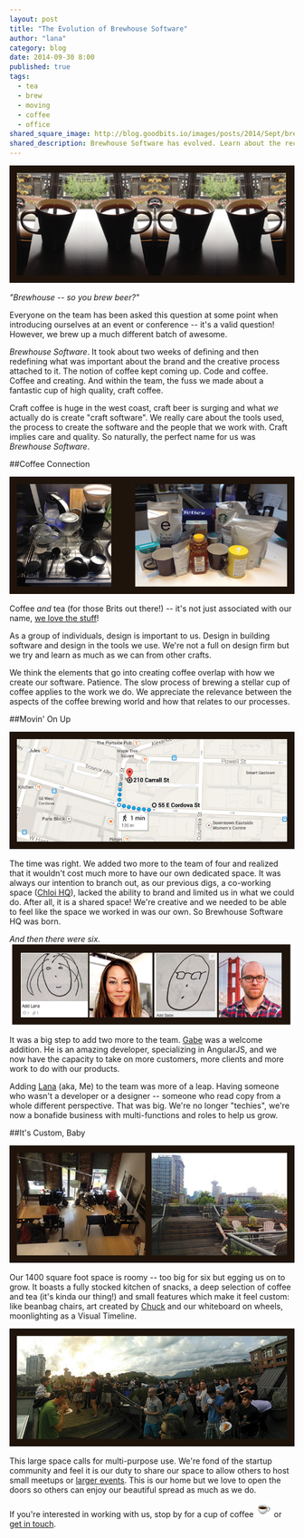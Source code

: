 ```yaml
---
layout: post
title: "The Evolution of Brewhouse Software"
author: "lana"
category: blog
date: 2014-09-30 8:00
published: true
tags:
  - tea
  - brew
  - moving
  - coffee
  - office
shared_square_image: http://blog.goodbits.io/images/posts/2014/Sept/brewsquare.jpg
shared_description: Brewhouse Software has evolved. Learn about the recent changes that are making us bubble with joy!
---
```


<p>
  <img class="img-responsive" alt="tea that looks like coffee" src="/images/posts/2014/Sept/coff.jpg">
</p>

*"Brewhouse -- so you brew beer?"*

Everyone on the team has been asked this question at some point when introducing ourselves at an event or conference -- it's a valid question! However, we brew up a much different batch of awesome.

*Brewhouse Software*. It took about two weeks of defining and then redefining what was important about the brand and the creative process attached to it. The notion of coffee kept coming up. Code and coffee. Coffee and creating. And within the team, the fuss we made about a fantastic cup of high quality, craft coffee.

<!-- break -->

Craft coffee is huge in the west coast, craft beer is surging and what *we* actually do is create "craft software". We really care about the tools used, the process to create the software and the people that we work with. Craft implies care and quality. So naturally, the perfect name for us was *Brewhouse Software*.


##Coffee Connection

<p>
  <img class="img-responsive" alt="coffee tools used" src="/images/posts/2014/Sept/coffee-tools.jpg">
</p>

Coffee *and* tea (for those Brits out there!) -- it's not just associated with our name, [we love the stuff](https://vimeo.com/101646332)! 

As a group of individuals, design is important to us. Design in building software and design in the tools we use. We're not a full on design firm but we try and learn as much as we can from other crafts.

We think the elements that go into creating coffee overlap with how we create our software. Patience. The slow process of brewing a stellar cup of coffee applies to the work we do. We appreciate the relevance between the aspects of the coffee brewing world and how that relates to our processes.

##Movin' On Up

<p>
  <img class="img-responsive" alt="Map of location" src="/images/posts/2014/Sept/map.jpg">
</p>

The time was right. We added two more to the team of four and realized that it wouldn't cost much more to have our own dedicated space.  It was always our intention to branch out, as our previous digs, a co-working space ([Chloi HQ](http://chloi.io/)), lacked the ability to brand and limited us in what we could do. After all, it is a shared space! We're creative and we needed to be able to feel like the space we worked in was our own. So Brewhouse Software HQ was born.

*And then there were six.*
<img class="img-responsive" alt="Gabe face and Lana face" src="/images/posts/2014/Sept/gabe-me.png">

It was a big step to add two more to the team. [Gabe](https://twitter.com/gabescholz) was a welcome addition. He is an amazing developer, specializing in AngularJS, and we now have the capacity to take on more customers, more clients and more work to do with our products. 

Adding [Lana](https://twitter.com/MsTopham) (aka, Me) to the team was more of a leap. Having someone who wasn't a developer or a designer -- someone who read copy from a whole different perspective. That was big. We're no longer "techies", we're now a bonafide business with multi-functions and roles to help us grow.

##It's Custom, Baby

<p>
  <img class="img-responsive" alt="Brewhouse HQ office view" src="/images/posts/2014/Sept/office.jpg">
</p>

Our 1400 square foot space is roomy -- too big for six but egging us on to grow. It boasts a fully stocked kitchen of snacks, a deep selection of coffee and tea (it's kinda our thing!) and small features which make it feel custom: like beanbag chairs, art created by [Chuck](https://twitter.com/ChuckBergeron) and our whiteboard on wheels, moonlighting as a Visual Timeline.

<p>
  <img class="img-responsive" alt="Vanruby event" src="/images/posts/2014/Sept/vanruby.jpg">
</p>

This large space calls for multi-purpose use. We're fond of the startup community and feel it is our duty to share our space to allow others to host small meetups or [larger events](http://vanruby.org/2014-heroes.html). This is our home but we love to open the doors so others can enjoy our beautiful spread as much as we do.


If you're interested in working with us, stop by for a cup of coffee ![](/images/posts/2014/Sept/coffee-emoji.png) or [get in touch](http://brewhouse.io/#contact). 
